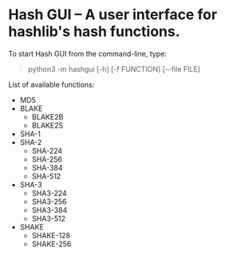 # Hash GUI – A user interface for hashlib's hash functions.

To start Hash GUI from the command-line, type:

> python3 -m hashgui [-h] [-f FUNCTION] [--file FILE]

List of available functions:

* MD5
* BLAKE
  * BLAKE2B
  * BLAKE2S
* SHA-1
* SHA-2
  * SHA-224
  * SHA-256
  * SHA-384
  * SHA-512
* SHA-3
  * SHA3-224
  * SHA3-256
  * SHA3-384
  * SHA3-512
* SHAKE
  * SHAKE-128
  * SHAKE-256